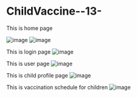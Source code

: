 # ChildVaccine--13-
 
This is home page 

![image](https://github.com/user-attachments/assets/f976d4ee-15ea-4de1-b897-be06b6d0f9cd)
![image](https://github.com/user-attachments/assets/13a851a9-9adc-4cd7-afeb-cdaf16eb372f)



This is login page
![image](https://github.com/user-attachments/assets/128d6d79-a4b9-4a28-ab02-2b435fa3dea6)


This is user page
![image](https://github.com/user-attachments/assets/fec2b94d-13da-4b3a-b1ef-32578c6e38ce)



This is child profile page
![image](https://github.com/user-attachments/assets/ebc82adc-2224-4f47-843c-db56b8cf5a41)


This is vaccination schedule for children
![image](https://github.com/user-attachments/assets/3395956d-318d-41cd-a2be-0b1eb7bc4d03)




